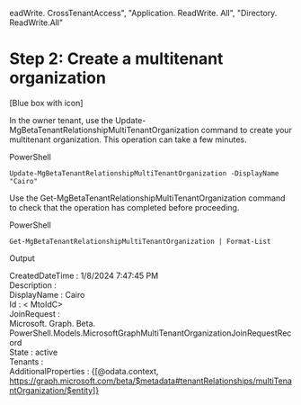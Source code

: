 eadWrite. CrossTenantAccess", "Application. ReadWrite. All", "Directory. ReadWrite.All"

Step 2: Create a multitenant organization
===

[Blue box with icon]

In the owner tenant, use the Update-MgBetaTenantRelationshipMultiTenantOrganization command to create your multitenant organization. This operation can take a few minutes.

PowerShell

```
Update-MgBetaTenantRelationshipMultiTenantOrganization -DisplayName "Cairo"
```

Use the Get-MgBetaTenantRelationshipMultiTenantOrganization command to check that the operation has completed before proceeding.

PowerShell

```
Get-MgBetaTenantRelationshipMultiTenantOrganization | Format-List
```

Output

CreatedDateTime : 1/8/2024 7:47:45 PM  
Description :   
DisplayName : Cairo  
Id : < MtoIdC>  
JoinRequest :  
Microsoft. Graph. Beta. PowerShell.Models.MicrosoftGraphMultiTenantOrganizationJoinRequestRecord  
State : active  
Tenants :   
AdditionalProperties : {[@odata.context, https://graph.microsoft.com/beta/$metadata#tenantRelationships/multiTenantOrganization/$entity]} 